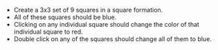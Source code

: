  * Create a 3x3 set of 9 squares in a square formation. 
 * All of these squares should be blue. 
 * Clicking on any individual square should change the color of that individual square to red. 
 * Double click on any of the squares should change all of them to blue.
